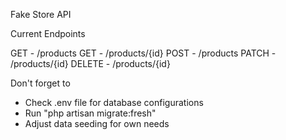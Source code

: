 Fake Store API

Current Endpoints

GET - /products
GET - /products/{id}
POST - /products
PATCH - /products/{id}
DELETE - /products/{id}

Don't forget to
- Check .env file for database configurations
- Run "php artisan migrate:fresh"
- Adjust data seeding for own needs